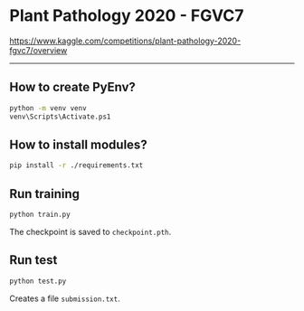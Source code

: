 # Plant Pathology 2020 - FGVC7

https://www.kaggle.com/competitions/plant-pathology-2020-fgvc7/overview

---
## How to create PyEnv?

```bash
python -m venv venv
venv\Scripts\Activate.ps1
```

## How to install modules?

```bash
pip install -r ./requirements.txt
```

## Run training

```bash
python train.py
```

The checkpoint is saved to `checkpoint.pth`.

## Run test

```bash
python test.py
```

Creates a file `submission.txt`.
